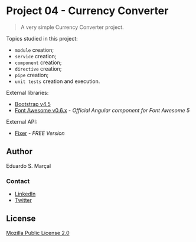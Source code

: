 # Project 04 - Currency Converter

> A very simple Currency Converter project.

Topics studied in this project:
- `module` creation;
- `service` creation;
- `component` creation;
- `directive` creation;
- `pipe` creation;
- `unit tests` creation and execution.

External libraries:

- [Bootstrap v4.5](https://getbootstrap.com/docs/4.5/getting-started/introduction/)
- [Font Awesome v0.6.x](https://github.com/FortAwesome/angular-fontawesome) - _Official Angular component for Font Awesome 5_

External API:

- [Fixer](https://fixer.io) - _FREE Version_

## Author

Eduardo S. Marçal

### Contact

- [LinkedIn](https://linkedin.com/in/eduardosmarcal)
- [Twitter](https://twitter.com/eduardosmarcal)

## License

[Mozilla Public License 2.0](https://github.com/eduardosmarcal/angular-9-study/blob/Project_04_Currency_Converter/LICENSE)

